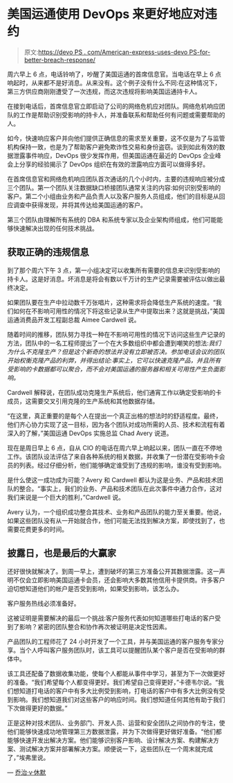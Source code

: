 # 美国运通使用 DevOps 来更好地应对违约

> 原文:[https://devo PS . com/American-express-uses-devo PS-for-better-breach-response/](https://devops.com/american-express-uses-devops-for-better-breach-response/)

周六早上 6 点，电话铃响了，吵醒了美国运通的首席信息官。当电话在早上 6 点响起时，从来都不是好消息。从来没有。这个例子没有什么不同:在这种情况下，第三方供应商刚刚遭受了一次违规，而这次违规将影响美国运通持卡人。

在接到电话后，首席信息官立即启动了公司的网络危机应对团队。网络危机响应团队的工作是帮助识别受影响的持卡人，并准备联系和帮助任何有问题或需要帮助的人。

如今，快速响应客户并向他们提供正确信息的需求至关重要，这不仅是为了与监管机构保持一致，也是为了帮助客户避免欺诈性交易和身份盗窃。谈到如此有效的数据泄露事件响应，DevOps 很少发挥作用，但美国运通在最近的 DevOps 企业峰会上分享的经验揭示了 DevOps 组织在有效的泄露响应方面可以做得多好。

在首席信息官和网络危机响应团队首次通话的几个小时内，主要的违规响应被分成三个团队。第一个团队关注数据缺口桥接团队通常关注的内容:如何识别受影响的客户。第二个小组由业务和产品负责人以及客户服务人员组成，他们的目标是从回应调查中获得发现，并将其传达给美国运通的客户。

第三个团队由理解所有系统的 DBA 和系统专家以及企业架构师组成，他们可能能够快速解决出现的任何技术挑战。

## **获取正确的违规信息**

到了那个周六下午 3 点，第一小组决定可以收集所有需要的信息来识别受影响的持卡人。这是好消息。坏消息是将会有数以千万计的生产记录需要被评估以做出最终决定。

如果团队要在生产中拉动数千万张唱片，这种需求将会降低生产系统的速度。“我们如何在不影响可用性的情况下将这些记录从生产中提取出来？这就是挑战，”美国运通消费品开发工程副总裁 Aimee Cardwell 说。

随着时间的推移，团队努力寻找一种在不影响可用性的情况下访问这些生产记录的方法，团队中的一名工程师提出了一个在大多数组织中都会遭到嘲笑的想法:*我们为什么不克隆生产？但是这个新奇的想法并没有立即被否决。参加电话会议的团队开始权衡克隆产品的利弊，并得出结论:事实上，它可以快速克隆产品，并且所有受影响的卡数据都可以聚合，而不会对美国运通的服务器和相关可用性产生负面影响。*

Cardwell 解释说，在团队成功克隆生产系统后，他们通宵工作以确定受影响的卡成员，这需要交叉引用克隆的生产系统和其他数据存储。

“在这里，真正重要的是每个人在提出一个真正出格的想法时的舒适程度。最终，他们齐心协力实现了这一目标，因为各个团队对成功所需的人员、技术和流程有着深入的了解，”美国运通 DevOps 实施总监 Chad Avery 说道。

现在是周日早上 6 点，自从 CIO 的电话在周六早上响起以来，团队一直在不停地工作。该团队设法评估了来自各种系统的相关数据，并收集了一份潜在受影响卡会员的列表。经过仔细分析，他们能够确定谁受到了违规的影响，谁没有受到影响。

是什么使这一成功成为可能？Avery 和 Cardwell 都认为这是业务、产品和技术团队的整合。“事实上，我们的业务、产品和技术团队在此次事件中通力合作，这对我们来说是一个巨大的胜利，”Cardwell 说。

Avery 认为，一个组织成功整合其技术、业务和产品团队的能力至关重要。他说，如果这些团队没有从一开始就合作，他们可能无法找到解决方案，即使找到了，也需要花费更多的时间。

## **披露日，也是最后的大赢家**

还好很快就解决了。到周一早上，遭到破坏的第三方准备公开其数据泄露。这一声明不仅会立即影响美国运通卡会员，还会影响大多数其他信用卡提供商。许多客户迫切想知道他们的帐户是否受到影响，如果受到影响，该怎么办。

客户服务热线必须准备好。

这被证明是需要解决的最后一个挑战:客户服务代表如何知道哪些打电话的客户受到了影响？紧密的团队整合和协作再次被证明是决定性因素。

产品团队的工程师花了 24 小时开发了一个工具，并与美国运通的客户服务专家分享。当个人呼叫客户服务团队时，该工具可以提醒团队某个客户是否在受影响的群体中。

该工具还配备了数据收集功能，使每个人都能从事件中学习，甚至为下一次做更好的准备。“我们希望每个人都变得更好。我们希望自己变得更好，”卡德韦尔说。“我们想知道打电话的客户中有多大比例受到影响，打电话的客户中有多大比例没有受到影响。我们想知道我们对这些客户的响应时间。我们想知道任何其他有助于我们下次做得更好的数据。”

正是这种对技术团队、业务部门、开发人员、运营和安全团队之间协作的专注，使他们能够快速成功地管理第三方数据泄露，并为下次做得更好做好准备。“他们都能够快速开发出解决方案。他们能够识别客户影响、设计解决方案、构建解决方案、测试解决方案并部署解决方案。顺便说一下，这些团队在一个周末就完成了，”埃弗里说。

— [乔治·v·休默](https://devops.com/author/george-hulme/)